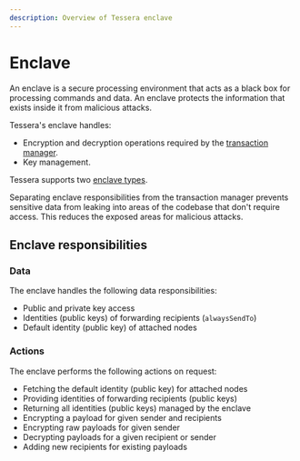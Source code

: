 ```yaml
---
description: Overview of Tessera enclave
---
```


# Enclave

An enclave is a secure processing environment that acts as a black box for processing commands and data.
An enclave protects the information that exists inside it from malicious attacks.

Tessera's enclave handles:

* Encryption and decryption operations required by the [transaction manager](Transaction-manager.md).
* Key management.

Tessera supports two [enclave types](Enclave-types.md).

Separating enclave responsibilities from the transaction manager prevents sensitive data from leaking into areas of
the codebase that don't require access.
This reduces the exposed areas for malicious attacks.

## Enclave responsibilities

### Data

The enclave handles the following data responsibilities:

* Public and private key access
* Identities (public keys) of forwarding recipients (`alwaysSendTo`)
* Default identity (public key) of attached nodes

### Actions

The enclave performs the following actions on request:

* Fetching the default identity (public key) for attached nodes
* Providing identities of forwarding recipients (public keys)
* Returning all identities (public keys) managed by the enclave
* Encrypting a payload for given sender and recipients
* Encrypting raw payloads for given sender
* Decrypting payloads for a given recipient or sender
* Adding new recipients for existing payloads
